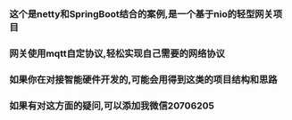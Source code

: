 ### 这个是netty和SpringBoot结合的案例,是一个基于nio的轻型网关项目<br>
### 网关使用mqtt自定协议,轻松实现自己需要的网络协议<br>    
### 如果你在对接智能硬件开发的,可能会用得到这类的项目结构和思路<br>
### 如果有对这方面的疑问,可以添加我微信20706205</br>
